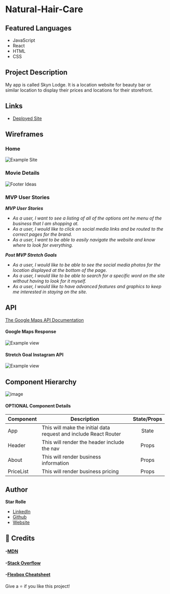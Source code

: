 # Natural-Hair-Care

## Featured Languages

- JavaScript
- React
- HTML
- CSS

## Project Description

My app is called Skyn Lodge. It is a location website for beauty bar or similar location to display their prices and locations for their storefront.

## Links

- [Deployed Site](https://infallible-banach-9cac77.netlify.app/)

## Wireframes

### Home

![Example Site](https://i.ibb.co/p4XthNk/Screen-Shot-2022-01-19-at-12-59-59-PM.png)

### Movie Details

![Footer Ideas](https://i.ibb.co/kGm3vfQ/Screen-Shot-2022-01-19-at-1-00-13-PM.png)

### MVP User Stories

_**MVP User Stories**_

- _As a user, I want to see a listing of all of the options ont he menu of the business that I am shopping at._
- _As a user, I would like to click on social media links and be routed to the correct pages for the brand._
- _As a user, I want to be able to easily navigate the website and know where to look for everything._

_**Post MVP Stretch Goals**_

- _As a user, I would like to be able to see the social media photos for the location displayed at the bottom of the page._
- _As a user, I would like to be able to search for a specific word on the site without having to look for it myself._
- _As a user, I would like to have advanced features and graphics to keep me interested in staying on the site._

## API

[The Google Maps API Documentation](https://developers.google.com/maps/documentation/javascript/get-api-key)

#### Google Maps Response

![Example view](https://i.ibb.co/mRHV2G2/Screen-Shot-2022-01-19-at-7-35-59-PM.png)

#### Stretch Goal Instagram API

![Example view](https://i.ibb.co/hZ5Sssq/Screen-Shot-2022-01-19-at-7-39-52-PM.png)

## Component Hierarchy

![image](https://i.ibb.co/6rm9LHT/Screen-Shot-2022-01-19-at-2-02-43-PM.png)

#### OPTIONAL Component Details

| Component | Description                                                      | State/Props |
| --------- | ---------------------------------------------------------------- | :---------: |
| App       | This will make the initial data request and include React Router |    State    |
| Header    | This will render the header include the nav                      |    Props    |
| About     | This will render business information                            |    Props    |
| PriceList | This will render business pricing                                |    Props    |

## Author

**Star Rolle**

- [LinkedIn](https://www.linkedin.com/in/starrolle/)
- [Github](github.com/starrolle13)
- [Website](thecurlstop.com)

## 🤝 Credits

#### -[MDN](https://developer.mozilla.org/en-US/)

#### -[Stack Overflow](https://stackoverflow.com/)

#### -[Flexbox Cheatsheet](https://css-tricks.com/snippets/css/a-guide-to-flexbox/)

Give a ⭐️ if you like this project!
